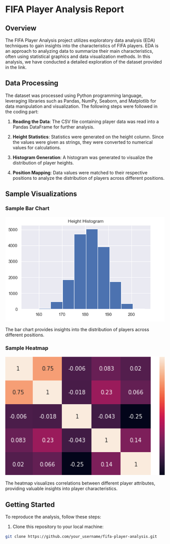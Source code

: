 # FIFA Player Analysis Report

## Overview

The FIFA Player Analysis project utilizes exploratory data analysis (EDA) techniques to gain insights into the characteristics of FIFA players. EDA is an approach to analyzing data to summarize their main characteristics, often using statistical graphics and data visualization methods. In this analysis, we have conducted a detailed exploration of the dataset provided in the link.

## Data Processing

The dataset was processed using Python programming language, leveraging libraries such as Pandas, NumPy, Seaborn, and Matplotlib for data manipulation and visualization. The following steps were followed in the coding part:

1. **Reading the Data**: The CSV file containing player data was read into a Pandas DataFrame for further analysis.

2. **Height Statistics**: Statistics were generated on the height column. Since the values were given as strings, they were converted to numerical values for calculations.

3. **Histogram Generation**: A histogram was generated to visualize the distribution of player heights.

4. **Position Mapping**: Data values were matched to their respective positions to analyze the distribution of players across different positions.

## Sample Visualizations

### Sample Bar Chart

![Bar Chart](sample_bar_chart.png)

The bar chart provides insights into the distribution of players across different positions.

### Sample Heatmap

![Heatmap](sample_heatmap.png)

The heatmap visualizes correlations between different player attributes, providing valuable insights into player characteristics.

## Getting Started

To reproduce the analysis, follow these steps:

1. Clone this repository to your local machine:

```bash
git clone https://github.com/your_username/fifa-player-analysis.git
